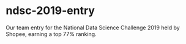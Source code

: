 # ndsc-2019-entry
Our team entry for the National Data Science Challenge 2019 held by Shopee, earning a top 77% ranking.
